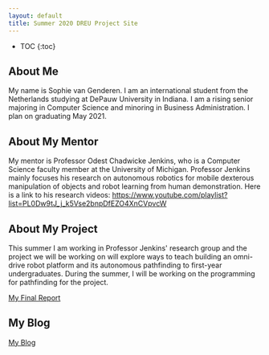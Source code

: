 ```yaml
---
layout: default
title: Summer 2020 DREU Project Site
---
```


* TOC
{:toc}

## About Me

My name is Sophie van Genderen. I am an international student from the Netherlands studying at DePauw University in Indiana. I am a rising senior majoring in Computer Science and minoring in Business Administration. I plan on graduating May 2021.

## About My Mentor

My mentor is Professor Odest Chadwicke Jenkins, who is a Computer Science faculty member at the University of Michigan. Professor Jenkins mainly focuses his research on autonomous robotics for mobile dexterous manipulation of objects and robot learning from human demonstration. Here is a link to his research videos: https://www.youtube.com/playlist?list=PL0Dw9tJ_j_k5Vse2bnpDfEZO4XnCVpvcW

## About My Project

This summer I am working in Professor Jenkins' research group and the project we will be working on will explore ways to teach building  an omni-drive robot platform and its autonomous pathfinding to first-year undergraduates. During the summer, I will be working on the programming for pathfinding for the project.

[My Final Report](files/finalreport.pdf)

## My Blog

[My Blog](blog.html)
